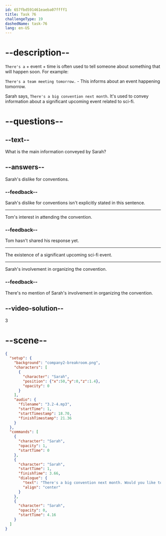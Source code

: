 ```yaml
---
id: 657fbd591461eaeba07ffff1
title: Task 76
challengeType: 19
dashedName: task-76
lang: en-US
---
```


<!-- (Audio) Sarah: There's a big convention next month. Would you like to come? -->

# --description--

`There's a` + event + time is often used to tell someone about something that will happen soon. For example:

`There's a team meeting tomorrow.` - This informs about an event happening tomorrow.

Sarah says, `There's a big convention next month`. It's used to convey information about a significant upcoming event related to sci-fi.

# --questions--

## --text--

What is the main information conveyed by Sarah?

## --answers--

Sarah's dislike for conventions.

### --feedback--

Sarah's dislike for conventions isn't explicitly stated in this sentence.

---

Tom's interest in attending the convention.

### --feedback--

Tom hasn't shared his response yet.

---

The existence of a significant upcoming sci-fi event.

---

Sarah's involvement in organizing the convention.

### --feedback--

There's no mention of Sarah's involvement in organizing the convention.

## --video-solution--

3

# --scene--

```json
{
  "setup": {
    "background": "company2-breakroom.png",
    "characters": [
      {
        "character": "Sarah",
        "position": {"x":50,"y":0,"z":1.4},
        "opacity": 0
      }
    ],
    "audio": {
      "filename": "3.2-4.mp3",
      "startTime": 1,
      "startTimestamp": 18.70,
      "finishTimestamp": 21.36
    }
  },
  "commands": [
    {
      "character": "Sarah",
      "opacity": 1,
      "startTime": 0
    },
    {
      "character": "Sarah",
      "startTime": 1,
      "finishTime": 3.66,
      "dialogue": {
        "text": "There's a big convention next month. Would you like to come?",
        "align": "center"
      }
    },
    {
      "character": "Sarah",
      "opacity": 0,
      "startTime": 4.16
    }
  ]
}
```

